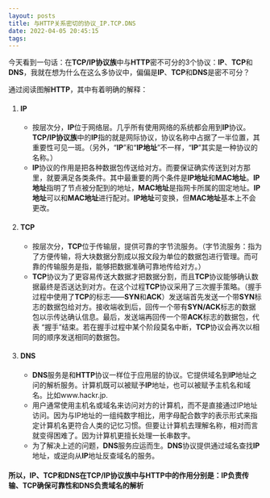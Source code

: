 ```yaml
---
layout: posts
title: 与HTTP关系密切的协议_IP.TCP.DNS
date: 2022-04-05 20:45:15
tags:
---
```


​		今天看到一句话：在**TCP/IP协议族**中与**HTTP**密不可分的3个协议：**IP**、**TCP**和**DNS**，我就在想为什么在这么多协议中，偏偏是**IP**、**TCP**和**DNS**是密不可分？

通过阅读图解**HTTP**，其中有着明确的解释：

1. #### **IP**
   
    - 按层次分，**IP**位于网络层。几乎所有使用网络的系统都会用到**IP**协议。**TCP/IP协议族**中的**IP**指的就是网际协议，协议名称中占据了一半位置，其重要性可见一斑。（另外，“**IP**”和“**IP地址**”不一样，“**IP**”其实是一种协议的名称。）
   - **IP**协议的作用是把各种数据包传送给对方。而要保证确实传送到对方那里，就要满足各类条件。其中最重要的两个条件是**IP地址**和**MAC地址**。**IP地址**指明了节点被分配到的地址，**MAC地址**是指网卡所属的固定地址。**IP地址**可以和**MAC地址**进行配对。**IP地址**可变换，但**MAC地址**基本上不会更改。
   
2. #### **TCP**
   
    - 按层次分，**TCP**位于传输层，提供可靠的字节流服务。（字节流服务：指为了方便传输，将大块数据分割成以报文段为单位的数据包进行管理。而可靠的传输服务是指，能够把数据准确可靠地传给对方。）
   - **TCP**协议为了更容易传送大数据才把数据分割，而且**TCP**协议能够确认数据最终是否送达到对方。在这个过程**TCP**协议采用了三次握手策略。（握手过程中使用了**TCP**的标志——**SYN**和**ACK**）发送端首先发送一个带**SYN**标志的数据包给对方。接收端收到后，回传一个带有**SYN/ACK**标志的数据包以示传达确认信息。最后，发送端再回传一个带**ACK**标志的数据包，代表 “握手”结束。若在握手过程中某个阶段莫名中断，**TCP**协议会再次以相同的顺序发送相同的数据包。
   
3. #### **DNS**
   
   - **DNS**服务是和**HTTP**协议一样位于应用层的协议。它提供域名到**IP**地址之问的解析服务。计算机既可以被赋予**IP**地址，也可以被赋予主机名和域名。比如www.hackr.jp.
   - 用户通常使用主机名或域名来访问对方的计算机，而不是直接通过IP地址访问。因为与IP地址的一组纯数字相比，用字母配合数字的表示形式来指定计算机名更符合人类的记忆习惯。但要让计算机去理解名称，相对而言就变得困难了。因为计算机更擅长处理一长串数字。
   - 为了解决上述的问题，**DNS**服务应运而生。**DNS**协议提供通过域名查找**IP**地址，或逆向从**IP**地址反查域名的服务。

   

#### 所以，**IP**、**TCP**和**DNS**在**TCP/IP协议族**中与**HTTP**中的作用分别是：IP负责传输、TCP确保可靠性和DNS负责域名的解析
